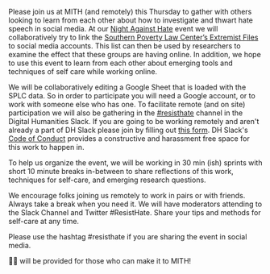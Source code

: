 Please join us at MITH (and remotely) this Thursday to gather with others looking to learn from each other about how to investigate and thwart hate speech in social media. At our [Night Against Hate](http://mith.umd.edu/research/night-against-hate/) event we will collaboratively try to link the [Southern Poverty Law Center’s Extremist Files](https://www.splcenter.org/fighting-hate/extremist-files) to social media accounts. This list can then be used by researchers to examine the effect that these groups are having online. In addition, we hope to use this event to learn from each other about emerging tools and techniques of self care while working online.

We will be collaboratively editing a Google Sheet that is loaded with the SPLC data. So in order to participate you will need a Google account, or to work with someone else who has one. To facilitate remote (and on site) participation we will also be gathering in the [#resisthate](https://digitalhumanities.slack.com/messages/resisthate/) channel in the Digital Humanities Slack. If you are going to be working remotely and aren't already a part of DH Slack please join by filling out [this form](https://t.co/hnOotAbpEP). DH Slack's [Code of Conduct](https://github.com/amandavisconti/DHslack/blob/master/CodeOfConduct.md) provides a constructive and harassment free space for this work to happen in.

To help us organize the event, we will be working in 30 min (ish) sprints with short 10 minute breaks in-between to share reflections of this work, techniques for self-care, and emerging research questions.

We encourage folks joining us remotely to work in pairs or with friends. Always take a break when you need it. We will have moderators attending to the Slack Channel and Twitter #ResistHate. Share your tips and methods for self-care at any time.

Please use the hashtag #resisthate if you are sharing the event in social media.

🍕🍕 will be provided for those who can make it to MITH!